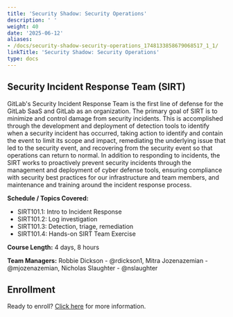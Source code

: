 ```yaml
---
title: 'Security Shadow: Security Operations'
description: ' '
weight: 40
date: '2025-06-12'
aliases:
- /docs/security-shadow-security-operations_1748133858679068517_1_1/
linkTitle: 'Security Shadow: Security Operations'
type: docs
---
```


## Security Incident Response Team (SIRT)

GitLab's Security Incident Response Team is the first line of defense for the GitLab SaaS and GitLab as an organization. The primary goal of SIRT is to minimize and control damage from security incidents. This is accomplished through the development and deployment of detection tools to identify when a security incident has occurred, taking action to identify and contain the event to limit its scope and impact, remediating the underlying issue that led to the security event, and recovering from the security event so that operations can return to normal. In addition to responding to incidents, the SIRT works to proactively prevent security incidents through the management and deployment of cyber defense tools, ensuring compliance with security best practices for our infrastructure and team members, and maintenance and training around the incident response process.

**Schedule / Topics Covered:**

- SIRT101.1: Intro to Incident Response
- SIRT101.2: Log investigation
- SIRT101.3: Detection, triage, remediation
- SIRT101.4: Hands-on SIRT Team Exercise

**Course Length:**
4 days, 8 hours

**Team Managers:** Robbie Dickson - @rdickson1, Mitra Jozenazemian - @mjozenazemian, Nicholas Slaughter - @nslaughter

## Enrollment

Ready to enroll? [Click here](/handbook/security/security-shadow/) for more information.
